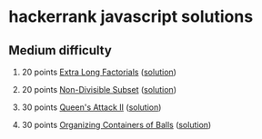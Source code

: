hackerrank javascript solutions
===============================

Medium difficulty
-----------------

1. 20 points [Extra Long Factorials](https://www.hackerrank.com/challenges/extra-long-factorials/problem) ([solution](https://github.com/qriklix/hackerrank/blob/master/algorithms/02-implementation/30-extra-long-factorials.js))

2. 20 points [Non-Divisible Subset](https://www.hackerrank.com/challenges/non-divisible-subset/problem) ([solution](https://github.com/qriklix/hackerrank/blob/master/algorithms/02-implementation/35-non-divisible-subset.js))

3. 30 points [Queen's Attack II](https://www.hackerrank.com/challenges/queens-attack-2/problem) ([solution](https://github.com/qriklix/hackerrank/blob/master/algorithms/02-implementation/39-queens-attack-2.js))

4. 30 points [Organizing Containers of Balls](https://www.hackerrank.com/challenges/organizing-containers-of-balls/problem) ([solution](https://github.com/qriklix/hackerrank/blob/master/algorithms/02-implementation/42-organizing-containers-of-balls.js))
